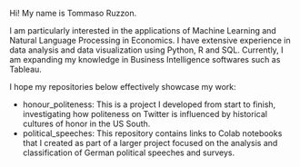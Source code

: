 Hi! My name is Tommaso Ruzzon.

I am particularly interested in the applications of Machine Learning and Natural Language Processing in Economics. 
I have extensive experience in data analysis and data visualization using Python, R and SQL.
Currently, I am expanding my knowledge in Business Intelligence softwares such as Tableau.

I hope my repositories below effectively showcase my work:

- honour_politeness: This is a project I developed from start to finish, investigating how politeness on Twitter is influenced by historical cultures of honor in the US South.
- political_speeches: This repository contains links to Colab notebooks that I created as part of a larger project focused on the analysis and classification of German political speeches and surveys.
